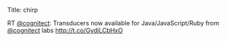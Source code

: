 Title: chirp

RT <a href="http://twitter.com/cognitect">@cognitect</a>: Transducers now available for Java/JavaScript/Ruby from <a href="http://twitter.com/cognitect">@cognitect</a> labs <a href="http://t.co/GydjLCbHxO">http://t.co/GydjLCbHxO</a>
